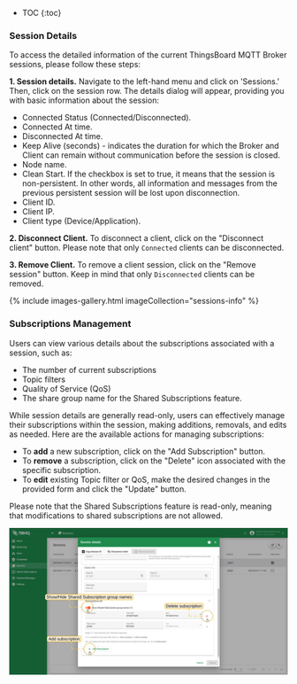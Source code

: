 
* TOC
{:toc}

### Session Details

To access the detailed information of the current ThingsBoard MQTT Broker sessions, please follow these steps:

**1. Session details.** Navigate to the left-hand menu and click on 'Sessions.' Then, click on the session row. 
The details dialog will appear, providing you with basic information about the session:
* Connected Status (Connected/Disconnected).
* Connected At time. 
* Disconnected At time.
* Keep Alive (seconds) - indicates the duration for which the Broker and Client can remain without communication before the session is closed.
* Node name.
* Clean Start. If the checkbox is set to true, it means that the session is non-persistent. In other words, all information and messages from the previous persistent session will be lost upon disconnection.
* Client ID.
* Client IP.
* Client type (Device/Application).

**2. Disconnect Client.** To disconnect a client, click on the "Disconnect client" button. Please note that only `Connected` clients can be disconnected.

**3. Remove Client.** To remove a client session, click on the "Remove session" button. Keep in mind that only `Disconnected` clients can be removed.

{% include images-gallery.html imageCollection="sessions-info" %}

### Subscriptions Management

Users can view various details about the subscriptions associated with a session, such as:
* The number of current subscriptions
* Topic filters
* Quality of Service (QoS)
* The share group name for the Shared Subscriptions feature.

While session details are generally read-only, users can effectively manage their subscriptions within the session, making additions, removals, and edits as needed. 
Here are the available actions for managing subscriptions:
* To **add** a new subscription, click on the "Add Subscription" button. 
* To **remove** a subscription, click on the "Delete" icon associated with the specific subscription. 
* To **edit** existing Topic filter or QoS, make the desired changes in the provided form and click the "Update" button.

Please note that the Shared Subscriptions feature is read-only, meaning that modifications to shared subscriptions are not allowed.

![image](/images/mqtt-broker/user-guide/ui/session-subscriptions-1.png)
